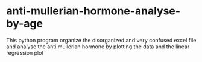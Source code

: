 # anti-mullerian-hormone-analyse-by-age
This python program organize the disorganized and very confused excel file and analyse the anti mullerian hormone by plotting the data and  the linear regression plot
